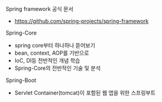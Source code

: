 Spring framework 공식 문서
 - https://github.com/spring-projects/spring-framework

Spring-Core
 - spring core부터 하나하나 뜯어보기
 - bean, context, AOP를 기반으로
 - IoC, DI등 전반적인 개념 학습
 - Spring-Core의 전반적인 기술 및 분석

Spring-Boot
 - Servlet Container(tomcat)이 포함된 웹 앱을 위한 스프링부트
